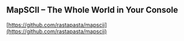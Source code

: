 ## MapSCII – The Whole World in Your Console
  
  [https://github.com/rastapasta/mapscii](https://github.com/rastapasta/mapscii)